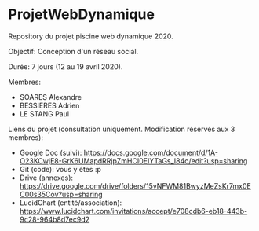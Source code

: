 # ProjetWebDynamique
Repository du projet piscine web dynamique 2020. 

Objectif: Conception d'un réseau social.

Durée: 7 jours (12 au 19 avril 2020).

Membres:
- SOARES Alexandre
- BESSIERES Adrien
- LE STANG Paul

Liens du projet (consultation uniquement. Modification réservés aux 3 membres):
- Google Doc (suivi): https://docs.google.com/document/d/1A-O23KCwjE8-GrK6UMapdRRjpZmHCI0EIYTaGs_I84o/edit?usp=sharing
- Git (code): vous y êtes :p
- Drive (annexes): https://drive.google.com/drive/folders/15vNFWM81BwyzMeZsKr7mx0EC00s35Cov?usp=sharing
- LucidChart (entité/association): https://www.lucidchart.com/invitations/accept/e708cdb6-eb18-443b-9c28-964b8d7ec9d2 